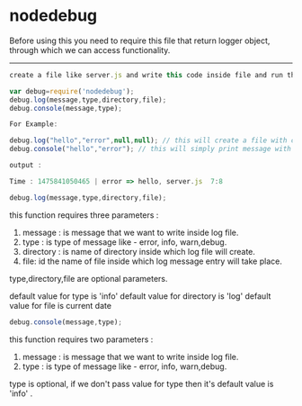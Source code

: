 nodedebug
===================
Before using this you need to require this file that return logger object, through which we can access  functionality.

----------
```javascript
create a file like server.js and write this code inside file and run the command "node server.js" on terminal.

var debug=require('nodedebug');
debug.log(message,type,directory,file);
debug.console(message,type);

For Example:

debug.log("hello","error",null,null); // this will create a file with current date inside log folder.
debug.console("hello","error"); // this will simply print message with colorful text.

output :

Time : 1475841050465 | error => hello, server.js  7:8

````

```javascript
debug.log(message,type,directory,file);
```

this function requires three parameters :
1) message : is message that we want to write inside log file.
2) type : is type of message like - error, info, warn,debug.
3) directory : is name of directory inside which log file will create.
4) file: id the name of file inside which log message entry will take place.

type,directory,file are optional parameters.

default value for type is 'info'
default value for directory is 'log'
default value for file is current date

```javascript
debug.console(message,type);
```

this function requires two parameters :
1) message : is message that we want to write inside log file.
2) type : is type of message like - error, info, warn,debug.

type is optional, if we don't pass value for type then it's default value is 'info' .



